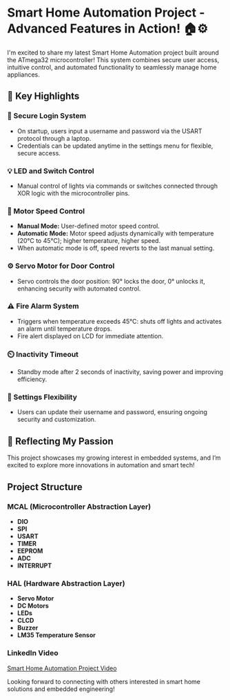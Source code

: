 # Smart Home Automation Project - Advanced Features in Action! 🏠⚙️

I'm excited to share my latest Smart Home Automation project built around the ATmega32 microcontroller! This system combines secure user access, intuitive control, and automated functionality to seamlessly manage home appliances.

## 🌟 Key Highlights

### 🔑 Secure Login System

- On startup, users input a username and password via the USART protocol through a laptop.
- Credentials can be updated anytime in the settings menu for flexible, secure access.

### 💡 LED and Switch Control

- Manual control of lights via commands or switches connected through XOR logic with the microcontroller pins.

### 🔄 Motor Speed Control

- **Manual Mode:** User-defined motor speed control.
- **Automatic Mode:** Motor speed adjusts dynamically with temperature (20°C to 45°C); higher temperature, higher speed.
- When automatic mode is off, speed reverts to the last manual setting.

### ⚙️ Servo Motor for Door Control

- Servo controls the door position: 90° locks the door, 0° unlocks it, enhancing security with automated control.

### ⚠️ Fire Alarm System

- Triggers when temperature exceeds 45°C: shuts off lights and activates an alarm until temperature drops.
- Fire alert displayed on LCD for immediate attention.

### ⏲️ Inactivity Timeout

- Standby mode after 2 seconds of inactivity, saving power and improving efficiency.

### 🔧 Settings Flexibility

- Users can update their username and password, ensuring ongoing security and customization.

## 📍 Reflecting My Passion

This project showcases my growing interest in embedded systems, and I’m excited to explore more innovations in automation and smart tech!

## Project Structure

### MCAL (Microcontroller Abstraction Layer)

- **DIO**
- **SPI**
- **USART**
- **TIMER**
- **EEPROM**
- **ADC**
- **INTERRUPT**

### HAL (Hardware Abstraction Layer)

- **Servo Motor**
- **DC Motors**
- **LEDs**
- **CLCD**
- **Buzzer**
- **LM35 Temperature Sensor**

### LinkedIn Video

[Smart Home Automation Project Video](https://www.linkedin.com/posts/abdallah-shehawey_smarthome-automation-embeddedsystems-activity-7254262439783899136-0IPK?utm_source=share&utm_medium=member_desktop)

Looking forward to connecting with others interested in smart home solutions and embedded engineering!
